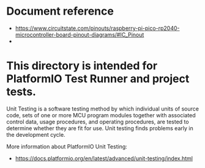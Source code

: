 # Document reference
- https://www.circuitstate.com/pinouts/raspberry-pi-pico-rp2040-microcontroller-board-pinout-diagrams/#IC_Pinout
- 


# This directory is intended for PlatformIO Test Runner and project tests.

Unit Testing is a software testing method by which individual units of
source code, sets of one or more MCU program modules together with associated
control data, usage procedures, and operating procedures, are tested to
determine whether they are fit for use. Unit testing finds problems early
in the development cycle.

More information about PlatformIO Unit Testing:
- https://docs.platformio.org/en/latest/advanced/unit-testing/index.html
